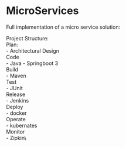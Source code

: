 # MicroServices

Full implementation of a micro service solution:

Project Structure:\
  Plan:\
    - Architectural Design\
  Code\
    -  Java - Springboot 3\
  Build\
    - Maven\
  Test\
    - JUnit\
  Release\
    - Jenkins\
  Deploy\
    - docker\
  Operate\
    - kubernates\
  Monitor\
    - Zipkin\
